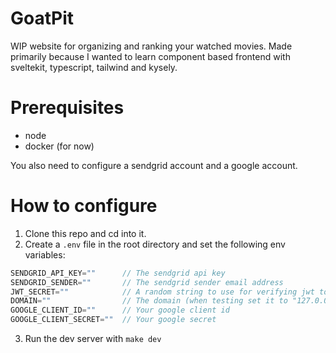 # GoatPit
WIP website for organizing and ranking your watched movies. Made primarily because I wanted to learn component based frontend with sveltekit, typescript, tailwind and kysely.


# Prerequisites
- node
- docker (for now)

You also need to configure a sendgrid account and a google account.


# How to configure
1. Clone this repo and cd into it.
2. Create a `.env` file in the root directory and set the following env variables:
```js
SENDGRID_API_KEY=""      // The sendgrid api key
SENDGRID_SENDER=""       // The sendgrid sender email address
JWT_SECRET=""            // A random string to use for verifying jwt tokens (can be whatever you want)
DOMAIN=""                // The domain (when testing set it to "127.0.0.1:5173")
GOOGLE_CLIENT_ID=""      // Your google client id
GOOGLE_CLIENT_SECRET=""  // Your google secret
```
3. Run the dev server with `make dev`
